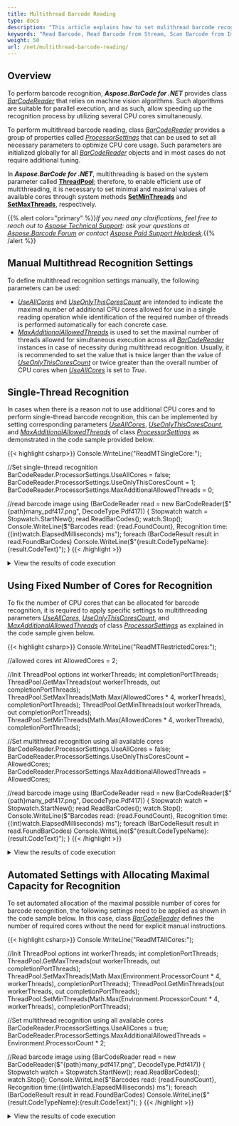 ```yaml
---
title: Multithread Barcode Reading
type: docs
description: "This article explains how to set mulithread barcode recognition"
keywords: "Read Barcode, Read Barcode from Stream, Scan Barcode from Image, Multithread Barcode Reading, Barcode Recognition Multithreading, Aspose.BarCode, Read Barcode C#"
weight: 50
url: /net/multithread-barcode-reading/
---
```

  
## **Overview**
To perform barcode recognition, ***Aspose.BarCode for .NET*** provides class [*BarCodeReader*](https://reference.aspose.com/barcode/net/aspose.barcode.barcoderecognition/barcodereader) that relies on machine vision algorithms. Such algorithms are suitable for parallel execution, and as such, allow speeding up the recognition process by utilizing several CPU cores simultaneously.  

To perform multithread barcode reading, class [*BarCodeReader*](https://reference.aspose.com/barcode/net/aspose.barcode.barcoderecognition/barcodereader) provides a group of properties called [*ProcessorSettings*](https://reference.aspose.com/barcode/net/aspose.barcode.common/processorsettings) that can be used to set all necessary parameters to optimize CPU core usage. Such parameters are initialized globally for all [*BarCodeReader*](https://reference.aspose.com/barcode/net/aspose.barcode.barcoderecognition/barcodereader) objects and in most cases do not require additional tuning.  
  
In ***Aspose.BarCode for .NET***, multithreading is based on the system parameter called [**ThreadPool**](https://docs.microsoft.com/dotnet/api/system.threading.threadpool); therefore, to enable efficient use of multithreading, it is necessary to set minimal and maximal values of available cores through system methods [**SetMinThreads**](https://docs.microsoft.com/dotnet/api/system.threading.threadpool.setminthreads) and [**SetMaxThreads**](https://docs.microsoft.com/dotnet/api/system.threading.threadpool.setmaxthreads), respectively. 

{{% alert color="primary" %}}*If you need any clarifications, feel free to reach out to [Aspose Technical Support](/barcode/net/technical-support/): ask your questions at [Aspose.Barcode Forum](https://forum.aspose.com/c/barcode/13) or contact [Aspose Paid Support Helpdesk](https://helpdesk.aspose.com/).*{{% /alert %}}

## **Manual Multithread Recognition Settings**
To define multithread recognition settings manually, the following parameters can be used:
-	[*UseAllCores*](https://reference.aspose.com/barcode/net/aspose.barcode.common/processorsettings/properties/useallcores) and [*UseOnlyThisCoresCount*](https://reference.aspose.com/barcode/net/aspose.barcode.common/processorsettings/properties/useonlythiscorescount) are intended to indicate the maximal number of additional CPU cores allowed for use in a single reading operation while identification of the required number of threads is performed automatically for each concrete case.  
-	[*MaxAdditionalAllowedThreads*](https://reference.aspose.com/barcode/net/aspose.barcode.common/processorsettings/properties/maxadditionalallowedthreads) is used to set the maximal number of threads allowed for simultaneous execution across all [*BarCodeReader*](https://reference.aspose.com/barcode/net/aspose.barcode.barcoderecognition/barcodereader) instances in case of necessity during multithread recognition. Usually, it is recommended to set the value that is twice larger than the value of [*UseOnlyThisCoresCount*](https://reference.aspose.com/barcode/net/aspose.barcode.common/processorsettings/properties/useonlythiscorescount) or twice greater than the overall number of CPU cores when [*UseAllCores*](https://reference.aspose.com/barcode/net/aspose.barcode.common/processorsettings/properties/useallcores) is set to *True*.

## **Single-Thread Recognition**
In cases when there is a reason not to use additional CPU cores and to perform single-thread barcode recognition, this can be implemented by setting corresponding parameters [*UseAllCores*](https://reference.aspose.com/barcode/net/aspose.barcode.common/processorsettings/properties/useallcores), [*UseOnlyThisCoresCount*](https://reference.aspose.com/barcode/net/aspose.barcode.common/processorsettings/properties/useonlythiscorescount), and [*MaxAdditionalAllowedThreads*](https://reference.aspose.com/barcode/net/aspose.barcode.common/processorsettings/properties/maxadditionalallowedthreads) of class [*ProcessorSettings*](https://reference.aspose.com/barcode/net/aspose.barcode.common/processorsettings) as demonstrated in the code sample provided below.
  
{{< highlight csharp>}}
Console.WriteLine("ReadMTSingleCore:");

//Set single-thread recognition
BarCodeReader.ProcessorSettings.UseAllCores = false;
BarCodeReader.ProcessorSettings.UseOnlyThisCoresCount = 1;
BarCodeReader.ProcessorSettings.MaxAdditionalAllowedThreads = 0;

//read barcode image
using (BarCodeReader read = new BarCodeReader($"{path}many_pdf417.png", DecodeType.Pdf417))
{
    Stopwatch watch = Stopwatch.StartNew();
    read.ReadBarCodes();
    watch.Stop();
    Console.WriteLine($"Barcodes read: {read.FoundCount}, Recognition time:{(int)watch.ElapsedMilliseconds} ms");
    foreach (BarCodeResult result in read.FoundBarCodes)
        Console.WriteLine($"{result.CodeTypeName}:{result.CodeText}");
}
{{< /highlight >}}

<details>  
<summary>View the results of code execution</summary>
  
ReadMTSingleCore:  
Barcodes read: 6,  
Recognition time:604 ms  
Pdf417:Aspose PDF417 Diag 02  
Pdf417:Aspose PDF417 Diag 01  
Pdf417:Aspose PDF417 02  
Pdf417:Aspose PDF417 01  
Pdf417:Aspose PDF417 03  
Pdf417:Aspose PDF417 04  
  
</details>

## **Using Fixed Number of Cores for Recognition**
To fix the number of CPU cores that can be allocated for barcode recognition, it is required to apply specific settings to multithreading parameters [*UseAllCores*](https://reference.aspose.com/barcode/net/aspose.barcode.common/processorsettings/properties/useallcores), [*UseOnlyThisCoresCount*](https://reference.aspose.com/barcode/net/aspose.barcode.common/processorsettings/properties/useonlythiscorescount), and [*MaxAdditionalAllowedThreads*](https://reference.aspose.com/barcode/net/aspose.barcode.common/processorsettings/properties/maxadditionalallowedthreads) of class [*ProcessorSettings*](https://reference.aspose.com/barcode/net/aspose.barcode.common/processorsettings) as explained in the code sample given below.

{{< highlight csharp>}}
Console.WriteLine("ReadMTRestrictedCores:");

//allowed cores
int AllowedCores = 2;

//Init ThreadPool options
int workerThreads;
int completionPortThreads;
ThreadPool.GetMaxThreads(out workerThreads, out completionPortThreads);
ThreadPool.SetMaxThreads(Math.Max(AllowedCores * 4, workerThreads), completionPortThreads);
ThreadPool.GetMinThreads(out workerThreads, out completionPortThreads);
ThreadPool.SetMinThreads(Math.Max(AllowedCores * 4, workerThreads), completionPortThreads);

//Set multithread recognition using all available cores
BarCodeReader.ProcessorSettings.UseAllCores = false;
BarCodeReader.ProcessorSettings.UseOnlyThisCoresCount = AllowedCores;
BarCodeReader.ProcessorSettings.MaxAdditionalAllowedThreads = AllowedCores;

//read barcode image
using (BarCodeReader read = new BarCodeReader($"{path}many_pdf417.png", DecodeType.Pdf417))
{
    Stopwatch watch = Stopwatch.StartNew();
    read.ReadBarCodes();
    watch.Stop();
    Console.WriteLine($"Barcodes read: {read.FoundCount}, Recognition time:{(int)watch.ElapsedMilliseconds} ms");
    foreach (BarCodeResult result in read.FoundBarCodes)
        Console.WriteLine($"{result.CodeTypeName}:{result.CodeText}");
}
{{< /highlight >}}

<details>  
<summary>View the results of code execution</summary>
  
ReadMTRestrictedCores:  
Barcodes read: 6,  
Recognition time:400 ms  
Pdf417:Aspose PDF417 Diag 02  
Pdf417:Aspose PDF417 Diag 01  
Pdf417:Aspose PDF417 02  
Pdf417:Aspose PDF417 01  
Pdf417:Aspose PDF417 03  
Pdf417:Aspose PDF417 04  
  
</details>


## **Automated Settings with Allocating Maximal Capacity for Recognition**
To set automated allocation of the maximal possible number of cores for barcode recognition, the following settings need to be applied as shown in the code sample below. In this case, class [*BarCodeReader*](https://reference.aspose.com/barcode/net/aspose.barcode.barcoderecognition/barcodereader) defines the number of required cores without the need for explicit manual instructions.

{{< highlight csharp>}}
Console.WriteLine("ReadMTAllCores:");

//Init ThreadPool options
int workerThreads;
int completionPortThreads;
ThreadPool.GetMaxThreads(out workerThreads, out completionPortThreads);
ThreadPool.SetMaxThreads(Math.Max(Environment.ProcessorCount * 4, workerThreads), completionPortThreads);
ThreadPool.GetMinThreads(out workerThreads, out completionPortThreads);
ThreadPool.SetMinThreads(Math.Max(Environment.ProcessorCount * 4, workerThreads), completionPortThreads);

//Set multithread recognition using all available cores
BarCodeReader.ProcessorSettings.UseAllCores = true;
BarCodeReader.ProcessorSettings.MaxAdditionalAllowedThreads = Environment.ProcessorCount * 2;

//Read barcode image
using (BarCodeReader read = new BarCodeReader($"{path}many_pdf417.png", DecodeType.Pdf417))
{
    Stopwatch watch = Stopwatch.StartNew();
    read.ReadBarCodes();
    watch.Stop();
    Console.WriteLine($"Barcodes read: {read.FoundCount}, Recognition time:{(int)watch.ElapsedMilliseconds} ms");
    foreach (BarCodeResult result in read.FoundBarCodes)
        Console.WriteLine($"{result.CodeTypeName}:{result.CodeText}");
}
{{< /highlight >}}

<details>  
<summary>View the results of code execution</summary>
  
ReadMTAllCores:  
Barcodes read: 6,   
Recognition time:244 ms  
Pdf417:Aspose PDF417 Diag 02  
Pdf417:Aspose PDF417 Diag 01  
Pdf417:Aspose PDF417 02  
Pdf417:Aspose PDF417 01  
Pdf417:Aspose PDF417 03  
Pdf417:Aspose PDF417 04  
  
</details>